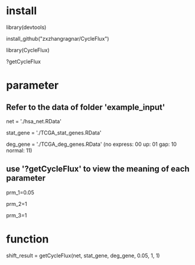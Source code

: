 # install

library(devtools)

install_github("zxzhangragnar/CycleFlux")

library(CycleFlux)

?getCycleFlux

# parameter

## Refer to the data of folder 'example_input'

net = './hsa_net.RData'

stat_gene = './TCGA_stat_genes.RData'

deg_gene = './TCGA_deg_genes.RData'
(no express: 00 up: 01 gap: 10 normal: 11)



## use '?getCycleFlux' to view the meaning of each parameter

prm_1=0.05

prm_2=1

prm_3=1

# function

shift_result = getCycleFlux(net, stat_gene, deg_gene, 0.05, 1, 1)
